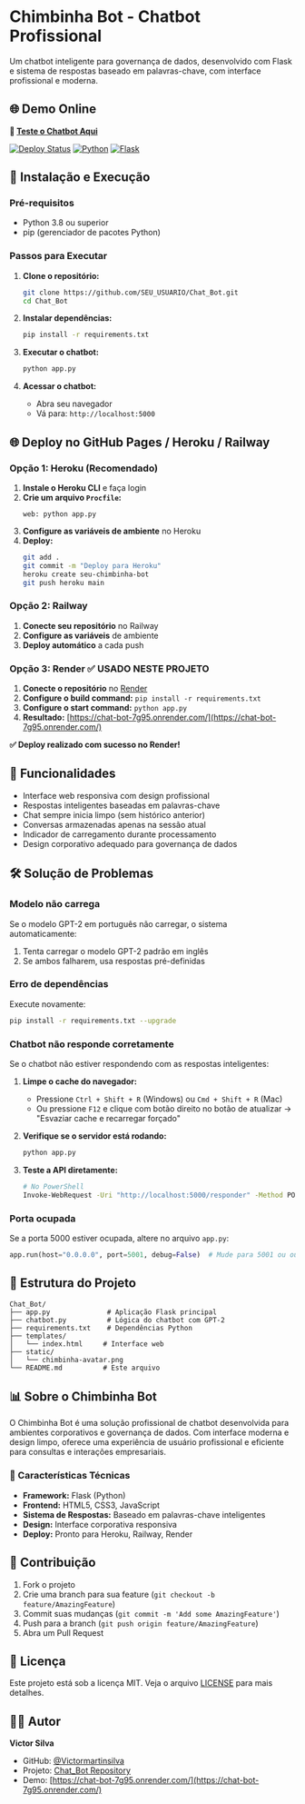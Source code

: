 # Chimbinha Bot - Chatbot Profissional

Um chatbot inteligente para governança de dados, desenvolvido com Flask e sistema de respostas baseado em palavras-chave, com interface profissional e moderna.

## 🌐 **Demo Online**

**🚀 [Teste o Chatbot Aqui](https://chat-bot-7g95.onrender.com/)**

[![Deploy Status](https://img.shields.io/badge/Deploy-Render-green)](https://chat-bot-7g95.onrender.com/)
[![Python](https://img.shields.io/badge/Python-3.11+-blue)](https://python.org)
[![Flask](https://img.shields.io/badge/Flask-2.3+-red)](https://flask.palletsprojects.com)

## 🚀 Instalação e Execução

### Pré-requisitos
- Python 3.8 ou superior
- pip (gerenciador de pacotes Python)

### Passos para Executar

1. **Clone o repositório:**
   ```bash
   git clone https://github.com/SEU_USUARIO/Chat_Bot.git
   cd Chat_Bot
   ```

2. **Instalar dependências:**
   ```bash
   pip install -r requirements.txt
   ```

3. **Executar o chatbot:**
   ```bash
   python app.py
   ```

4. **Acessar o chatbot:**
   - Abra seu navegador
   - Vá para: `http://localhost:5000`

## 🌐 Deploy no GitHub Pages / Heroku / Railway

### Opção 1: Heroku (Recomendado)

1. **Instale o Heroku CLI** e faça login
2. **Crie um arquivo `Procfile`:**
   ```
   web: python app.py
   ```
3. **Configure as variáveis de ambiente** no Heroku
4. **Deploy:**
   ```bash
   git add .
   git commit -m "Deploy para Heroku"
   heroku create seu-chimbinha-bot
   git push heroku main
   ```

### Opção 2: Railway

1. **Conecte seu repositório** no Railway
2. **Configure as variáveis** de ambiente
3. **Deploy automático** a cada push

### Opção 3: Render ✅ **USADO NESTE PROJETO**

1. **Conecte o repositório** no [Render](https://render.com)
2. **Configure o build command:** `pip install -r requirements.txt`
3. **Configure o start command:** `python app.py`
4. **Resultado:** [https://chat-bot-7g95.onrender.com/](https://chat-bot-7g95.onrender.com/)

**✅ Deploy realizado com sucesso no Render!**

## 🎯 Funcionalidades

- Interface web responsiva com design profissional
- Respostas inteligentes baseadas em palavras-chave
- Chat sempre inicia limpo (sem histórico anterior)
- Conversas armazenadas apenas na sessão atual
- Indicador de carregamento durante processamento
- Design corporativo adequado para governança de dados

## 🛠️ Solução de Problemas

### Modelo não carrega
Se o modelo GPT-2 em português não carregar, o sistema automaticamente:
1. Tenta carregar o modelo GPT-2 padrão em inglês
2. Se ambos falharem, usa respostas pré-definidas

### Erro de dependências
Execute novamente:
```bash
pip install -r requirements.txt --upgrade
```

### Chatbot não responde corretamente
Se o chatbot não estiver respondendo com as respostas inteligentes:

1. **Limpe o cache do navegador:**
   - Pressione `Ctrl + Shift + R` (Windows) ou `Cmd + Shift + R` (Mac)
   - Ou pressione `F12` e clique com botão direito no botão de atualizar → "Esvaziar cache e recarregar forçado"

2. **Verifique se o servidor está rodando:**
   ```bash
   python app.py
   ```

3. **Teste a API diretamente:**
   ```bash
   # No PowerShell
   Invoke-WebRequest -Uri "http://localhost:5000/responder" -Method POST -ContentType "application/json" -Body '{"mensagem": "oi"}'
   ```

### Porta ocupada
Se a porta 5000 estiver ocupada, altere no arquivo `app.py`:
```python
app.run(host="0.0.0.0", port=5001, debug=False)  # Mude para 5001 ou outra porta
```

## 📁 Estrutura do Projeto

```
Chat_Bot/
├── app.py              # Aplicação Flask principal
├── chatbot.py          # Lógica do chatbot com GPT-2
├── requirements.txt    # Dependências Python
├── templates/
│   └── index.html     # Interface web
├── static/
│   └── chimbinha-avatar.png
└── README.md          # Este arquivo
```

## 📊 Sobre o Chimbinha Bot

O Chimbinha Bot é uma solução profissional de chatbot desenvolvida para ambientes corporativos e governança de dados. Com interface moderna e design limpo, oferece uma experiência de usuário profissional e eficiente para consultas e interações empresariais.

### 🎯 Características Técnicas

- **Framework:** Flask (Python)
- **Frontend:** HTML5, CSS3, JavaScript
- **Sistema de Respostas:** Baseado em palavras-chave inteligentes
- **Design:** Interface corporativa responsiva
- **Deploy:** Pronto para Heroku, Railway, Render

## 🤝 Contribuição

1. Fork o projeto
2. Crie uma branch para sua feature (`git checkout -b feature/AmazingFeature`)
3. Commit suas mudanças (`git commit -m 'Add some AmazingFeature'`)
4. Push para a branch (`git push origin feature/AmazingFeature`)
5. Abra um Pull Request

## 📝 Licença

Este projeto está sob a licença MIT. Veja o arquivo [LICENSE](LICENSE) para mais detalhes.

## 👨‍💻 Autor

**Victor Silva**
- GitHub: [@Victormartinsilva](https://github.com/Victormartinsilva)
- Projeto: [Chat_Bot Repository](https://github.com/Victormartinsilva/Chat_Bot)
- Demo: [https://chat-bot-7g95.onrender.com/](https://chat-bot-7g95.onrender.com/)

